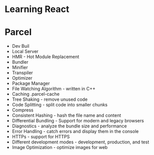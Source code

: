 # Learning React

# Parcel
- Dev Buil
- Local Server
- HMR - Hot Module Replacement
- Bundler
- Minifier
- Transpiler
- Optimizer
- Package Manager
- File Watching Algorithm - written in C++
- Caching .parcel-cache
- Tree Shaking - remove unused code
- Code Splitting - split code into smaller chunks
- Compress
- Consistent Hashing - hash the file name and content
- Differential Bundling - Support for modern and legacy browsers
- Diagnostics - analyze the bundle size and performance
- Error Handling - catch errors and display them in the console
- HTTPs - support for HTTPS
- Different development modes - development, production, and test
- Image Optimization - optimize images for web


